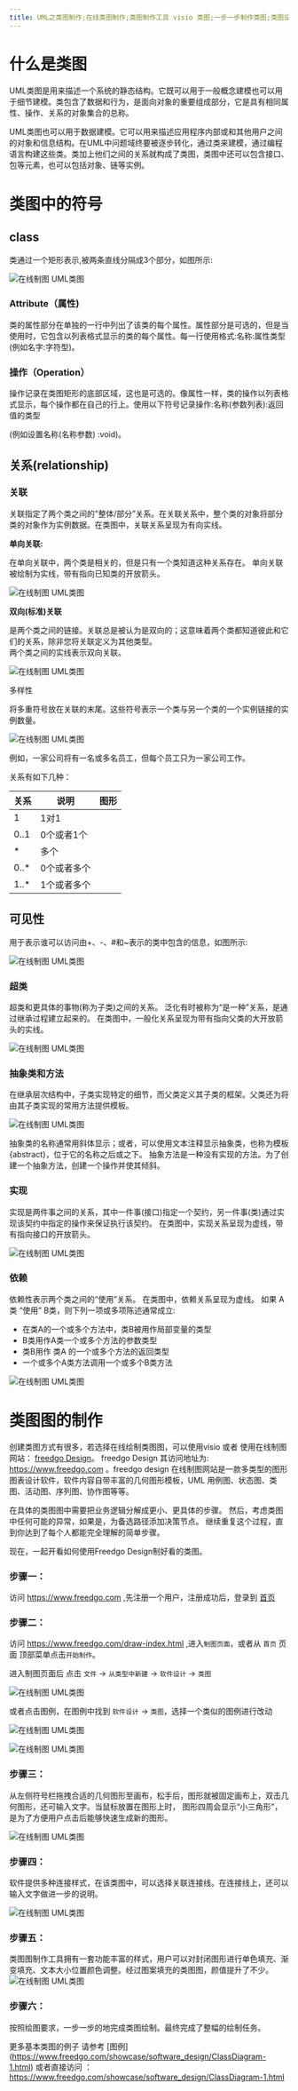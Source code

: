 ```yaml
---
title: UML之类图制作;在线类图制作;类图制作工具 visio 类图;一步一步制作类图;类图设计与实现,还在用visio画类图?不看后悔;怎么制作类图;面向对象类图制作,
---
```


# 什么是类图

UML类图是用来描述一个系统的静态结构。它既可以用于一般概念建模也可以用于细节建模。类包含了数据和行为，是面向对象的重要组成部分，它是具有相同属性、操作、关系的对象集合的总称。

UML类图也可以用于数据建模。它可以用来描述应用程序内部或和其他用户之间的对象和信息结构。在UML中问题域终要被逐步转化，通过类来建模，通过编程语言构建这些类。类加上他们之间的关系就构成了类图，类图中还可以包含接口、包等元素，也可以包括对象、链等实例。

# 类图中的符号

## class

类通过一个矩形表示,被两条直线分隔成3个部分，如图所示:

![在线制图 UML类图](https://www.freedgo.com/public/themes/freedgo/uml/class.png "在线制图 UML类图")

### Attribute（属性)

类的属性部分在单独的一行中列出了该类的每个属性。属性部分是可选的，但是当使用时，它包含以列表格式显示的类的每个属性。每一行使用格式:名称:属性类型(例如名字:字符型)。

###  操作（Operation）

操作记录在类图矩形的底部区域，这也是可选的。像属性一样，类的操作以列表格式显示，每个操作都在自己的行上。使用以下符号记录操作:名称(参数列表):返回值的类型

(例如设置名称(名称参数) :void)。

## 关系(relationship)

### 关联

 关联指定了两个类之间的"整体/部分”关系。在关联关系中，整个类的对象将部分类的对象作为实例数据。在类图中，关联关系呈现为有向实线。  

**单向关联:** 

在单向关联中，两个类是相关的，但是只有一个类知道这种关系存在。 单向关联被绘制为实线，带有指向已知类的开放箭头。

![在线制图 UML类图](https://www.freedgo.com/public/themes/freedgo/uml/class12.png "在线制图 UML类图")


**双向(标准)关联**

是两个类之间的链接。关联总是被认为是双向的；这意味着两个类都知道彼此和它们的关系，除非您将关联定义为其他类型。  
两个类之间的实线表示双向关联。

![在线制图 UML类图](https://www.freedgo.com/public/themes/freedgo/uml/class13.png "在线制图 UML类图")

多样性
 
将多重符号放在关联的末尾。这些符号表示一个类与另一个类的一个实例链接的实例数量。

![在线制图 UML类图](https://www.freedgo.com/public/themes/freedgo/uml/class14.png "在线制图 UML类图")

例如，一家公司将有一名或多名员工，但每个员工只为一家公司工作。

关系有如下几种：

关系|说明|图形
--- | --- |---
1| 1对1 |
0..1 | 0个或者1个
* | 多个
0..* | 0个或者多个
1..* | 1个或者多个

## 可见性

用于表示谁可以访问由+、-、#和~表示的类中包含的信息，如图所示:

![在线制图 UML类图](https://www.freedgo.com/public/themes/freedgo/uml/class1.png "在线制图 UML类图")


### 超类

超类和更具体的事物(称为子类)之间的关系。
泛化有时被称为“是一种”关系，是通过继承过程建立起来的。 
在类图中，一般化关系呈现为带有指向父类的大开放箭头的实线。

![在线制图 UML类图](https://www.freedgo.com/public/themes/freedgo/uml/class2.png "在线制图 UML类图")


### 抽象类和方法

在继承层次结构中，子类实现特定的细节，而父类定义其子类的框架。父类还为将由其子类实现的常用方法提供模板。

![在线制图 UML类图](https://www.freedgo.com/public/themes/freedgo/uml/class3.png "在线制图 UML类图")

抽象类的名称通常用斜体显示；或者，可以使用文本注释显示抽象类，也称为模板{abstract}，位于它的名称之后或之下。
抽象方法是一种没有实现的方法。为了创建一个抽象方法，创建一个操作并使其倾斜。

### 实现

实现是两件事之间的关系，其中一件事(接口)指定一个契约，另一件事(类)通过实现该契约中指定的操作来保证执行该契约。
在类图中，实现关系呈现为虚线，带有指向接口的开放箭头。

![在线制图 UML类图](https://www.freedgo.com/public/themes/freedgo/uml/class4.png "在线制图 UML类图")

### 依赖

依赖性表示两个类之间的“使用”关系。
在类图中，依赖关系呈现为虚线。 
如果 A类 “使用” B类，则下列一项或多项陈述通常成立: 
- 在类A的一个或多个方法中，类B被用作局部变量的类型
- B类用作A类一个或多个方法的参数类型 
- 类B用作 类A 的一个或多个方法的返回类型 
- 一个或多个A类方法调用一个或多个B类方法

![在线制图 UML类图](https://www.freedgo.com/public/themes/freedgo/uml/class5.png "在线制图 UML类图")


# 类图图的制作

创建类图方式有很多，若选择在线绘制类图图，可以使用visio 或者 使用在线制图网站： [freedgo Design](https://www.freedgo.com  "在线制图工具")。 freedgo Design 其访问地址为: https://www.freedgo.com 。freedgo design 在线制图网站是一款多类型的图形图表设计软件，软件内容自带丰富的几何图形模板，UML 用例图、状态图、类图、活动图、序列图、协作图等等。


在具体的类图图中需要把业务逻辑分解成更小、更具体的步骤。 然后，考虑类图中任何可能的异常，如果是，为备选路径添加决策节点。
 继续重复这个过程，直到你达到了每个人都能完全理解的简单步骤。

现在，一起开看如何使用Freedgo Design制好看的类图。

### 步骤一：

访问 https://www.freedgo.com ,先注册一个用户，注册成功后，登录到 [首页](https://www.freedgo.com)

### 步骤二：

访问 https://www.freedgo.com/draw-index.html ,进入`制图页面`，或者从 `首页` 页面 顶部菜单点击`开始制作`。

进入制图页面后 点击 `文件` -> `从类型中新建` -> `软件设计` -> `类图`

![在线制图 UML类图](https://www.freedgo.com/public/themes/freedgo/uml/class6.png "在线制图 UML类图")


或者点击图例，在图例中找到 `软件设计` -> `类图`，选择一个类似的图例进行改动

![在线制图 UML类图](https://www.freedgo.com/public/themes/freedgo/uml/class7.png "在线制图 UML类图")


![在线制图 UML类图](https://www.freedgo.com/public/themes/freedgo/uml/class8.png "在线制图 UML类图")

### 步骤三：

从左侧符号栏拖拽合适的几何图形至画布，松手后，图形就被固定画布上，双击几何图形，还可输入文字。当鼠标放置在图形上时，
图形四周会显示“小三角形”，是为了方便用户点击后能够快速生成新的图形。

![在线制图 UML类图](https://www.freedgo.com/public/themes/freedgo/uml/class9.png "在线制图 UML类图")

### 步骤四：

软件提供多种连接样式，在该类图中，可以选择关联连接线。在连接线上，还可以输入文字做进一步的说明。

![在线制图 UML类图](https://www.freedgo.com/public/themes/freedgo/uml/class10.png "在线制图 UML类图")


### 步骤五：

类图图制作工具拥有一套功能丰富的样式，用户可以对封闭图形进行单色填充、渐变填充、文本大小位置颜色调整。经过图案填充的类图图，颜值提升了不少。
![在线制图 UML类图](https://www.freedgo.com/public/themes/freedgo/uml/class11.png "在线制图 UML类图")


### 步骤六：

按照绘图要求，一步一步的地完成类图绘制。最终完成了整幅的绘制任务。 

更多基本类图的例子 请参考 [图例] (https://www.freedgo.com/showcase/software_design/ClassDiagram-1.html) 或者直接访问 ： https://www.freedgo.com/showcase/software_design/ClassDiagram-1.html


